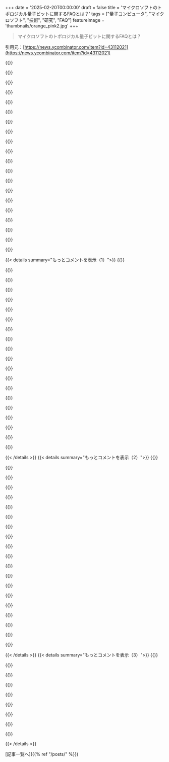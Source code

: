+++
date = '2025-02-20T00:00:00'
draft = false
title = 'マイクロソフトのトポロジカル量子ビットに関するFAQとは？'
tags = ["量子コンピュータ", "マイクロソフト", "技術", "研究", "FAQ"]
featureimage = 'thumbnails/orange_pink2.jpg'
+++

> マイクロソフトのトポロジカル量子ビットに関するFAQとは？

引用元：[https://news.ycombinator.com/item?id=43112021](https://news.ycombinator.com/item?id=43112021)

{{<matomeQuote body="”マネークォートですが、Microsoftの主張が正しければ、トポロジカルキュービットは伝統的なキュービットが20〜30年前にあったレベルに達したことになります。スーパーロジックやトラップイオン、ニュートラルアトムなどの非トポロジカルな方法には、GoogleやIBM、Quantinuum、QuEraなどが今や十数個から数百個のエンタングルしたキュービットを使った実験を日常的に行っているという圧倒的な先行があるのです。トポロジカルキュービットに成功があるとすれば、信頼性が高くなって従来のアプローチを越える可能性がある場合だけで、その実現が期待されます。”" userName="ABS" createdAt="2025-02-20T07:45:59" color="#45d325">}}

{{<matomeQuote body="”私が心に残ったのは、’健全な文明が今後も続く限り、ワクワクする未来が待っていると思います’という引用です。”" userName="tromp" createdAt="2025-02-20T08:57:57" color="">}}

{{<matomeQuote body="”これにショックを受けているなら、彼の最近の他の話題は読まない方がいいと思います。”" userName="gauge_field" createdAt="2025-02-20T14:27:53" color="">}}

{{<matomeQuote body="”彼のブログを一時間かけて読みました。野生で不快な旅だった。”" userName="moshun" createdAt="2025-02-20T15:24:23" color="">}}

{{<matomeQuote body="”自分を反ウェイクと表現しつつ、反学問運動に学者を資金提供しようとしているのが興味深い。残念ながら、彼は成功しないと思います。彼の投稿に賛同しないことが多いですが、ブログの個人的な感じが面白いです。メディアはよく作り込まれているが、彼は不安や欠点をネットに載せるのに抵抗がないようです。”" userName="tdb7893" createdAt="2025-02-20T17:40:46" color="">}}

{{<matomeQuote body="”FWIW、NSFの行く末は不明。Muskはロケットを動かすために科学者を必要とし、防衛産業はさまざまな科学者を必要としている。科学者（特に彼らを生み出す学校）は運営資金が必要で、それがなければ認定された科学者がいなくなる。Muskはこれを理解しているのか？今のところは明らかではないが、彼は右派の創造したフィクションの世界に住んでいる。誰かが彼に理解させることができるだろうか。そのことに彼が気にするだろうか。結局は分かるだろう。”" userName="KerrAvon" createdAt="2025-02-20T19:15:26" color="#38d3d3">}}

{{<matomeQuote body="”学校はなぜみんな公共のお金が必要なのか？大規模な学校は巨大な基金を持っていて、それを使えばいいのに。学生からもたくさんお金を稼いでいて、その多くは管理職の層に浪費されるが、科学者が助成金を取ってこないからといって管理者は科学者を解雇するだろう。”" userName="stogot" createdAt="2025-02-21T05:44:46" color="">}}

{{<matomeQuote body="”彼のブログは通常、率直で考えられていると思います。”" userName="HappyPanacea" createdAt="2025-02-20T19:18:45" color="">}}

{{<matomeQuote body="”そのブログのコメントセクションは本当に野生の旅です。”" userName="darknavi" createdAt="2025-02-20T16:15:50" color="">}}

{{<matomeQuote body="”それが当然だと思います。’私の職業人生のほとんどの間、このブログは私のフォーラムであり、誰もが好きな問題を提起できる場所です、まるでアテネのアゴラでチュニックを着た哲学者のように。”" userName="fc417fc802" createdAt="2025-02-20T21:44:37" color="">}}

{{<matomeQuote body="もしこれにショックを受けてるなら、彼の最近のテーマは読まないほうがいいよ。Scott Aaronsonってことは、我々は暗号を破壊して現代インターネットの基礎を壊すことを示唆してるのかな？" userName="echelon" createdAt="2025-02-20T16:49:10" color="">}}

{{<matomeQuote body="彼が言ってるのはAIの支配のことだよ。" userName="vonneumannstan" createdAt="2025-02-20T17:16:39" color="">}}

{{<matomeQuote body="また様々な政治の展開に対する不安もあるよね。" userName="ameliaquining" createdAt="2025-02-20T19:17:43" color="">}}

{{<matomeQuote body="一文目と二文目の間にちょっとズレがあるように思う。もしトポロジカル・キュービットがそんなに信頼性が高いなら、他のキュービットの信頼性向上にかけた時間は関係ないんじゃない？他にも解決するべき問題があるのか？" userName="fauigerzigerk" createdAt="2025-02-20T10:07:32" color="#38d3d3">}}

{{<matomeQuote body="つまり、トポロジカル・キュービットが他のタイプと同じなら、期待外れだってこと。投資する価値があればいいけど、本当に基本的に優れたアプローチである必要があるんだ。" userName="tsimionescu" createdAt="2025-02-20T10:15:16" color="">}}

{{<matomeQuote body="ポイントは、トポロジカル・キュービットが従来のキュービットよりも段違いに良いってこと。従来のキュービットは信頼性に完全に依存しているけど、トポロジカル・キュービットはほぼ100％信頼できて、無限持続だって言ってるよ。" userName="adastra22" createdAt="2025-02-20T13:42:52" color="#785bff">}}

{{<matomeQuote body="でも、そこには注意点もある。一般的にトポロジカル・キュービットは色々なノイズに耐性があるけど、Majoranaゼロモードはそれに完全には当てはまらないんだ。" userName="radioactivist" createdAt="2025-02-20T18:30:48" color="">}}

{{<matomeQuote body="他のキュービットもシミュレータで同じようにスケールしてたけど、実際には大きな問題があったよ。" userName="pclmulqdq" createdAt="2025-02-20T14:21:08" color="">}}

{{<matomeQuote body="他のキュービットは一般的に同じようにスケールしない。たとえば、任意のポイント間の相互作用ができないものもあるから、物理的にキュービットを増やしても論理的キュービットがそれに伴わないこともあるんだ。" userName="adastra22" createdAt="2025-02-20T14:26:04" color="#785bff">}}

{{<matomeQuote body="他のキュービットのスケーリングは理解してる。でも、それを作った物理学者たちはデコヒーレンスがこんなに早くスケールするとは思ってなかったんだ。IBMは400のキュービットを提供してるけど、実際には大きなコヒーレンス問題がある。" userName="pclmulqdq" createdAt="2025-02-20T14:42:06" color="">}}

{{< details summary="もっとコメントを表示（1）">}}
{{<matomeQuote body="まあ、Microsoftが言ってるのは正にそれだね。チェックサム量子ビットが20分の1で済むとかなんとか。" userName="nprateem" createdAt="2025-02-20T10:08:20" color="">}}

{{<matomeQuote body="FTに載っているMicrosoftのマーケティングコピーに書いてあることと、フィールド内のよく知られた専門家の意見は、全然違うレベルだと思うよ。Microsoftは『できた！』って言ってるけど、みんなは『証明して！』って言ってる。" userName="ABS" createdAt="2025-02-20T10:22:55" color="#ff5733">}}

{{<matomeQuote body="そうだから、専門家の意見が含まれたまともなジャーナリズムを読むんだよね。Microsoftも、実用化にはまだ時間がかかるって言ってるし。" userName="nprateem" createdAt="2025-02-20T16:39:14" color="">}}

{{<matomeQuote body="意見はいらない、証拠が必要なんだ。そして、それが欠けている。FTの記事に出ている唯一の専門家はDr. Sankar Das Sarmaで、彼が2005年にトップロジカル量子ビットを紹介したってね。" userName="ABS" createdAt="2025-02-20T17:04:05" color="#ff5733">}}

{{<matomeQuote body="非常に重要な一文が査読ファイルにあるから、みんな読んだ方がいいよ：『この原稿の結果は、報告されたデバイスにおけるMajoranaゼロモードの存在の証拠を示していません。』" userName="strangeloops85" createdAt="2025-02-20T16:45:07" color="#ff5c5c">}}

{{<matomeQuote body="興味を持ってくれてありがとう。私はMicrosoftチームの一員です。役に立ちそうなコメントいくつかあるよ：1）最近出たNature論文は量子ビットの読み取り技術に焦点を当てていて、データをMajoranaゼロモードの観点から解釈してるけど、他の可能性も説明している。" userName="torsten_karzig" createdAt="2025-02-21T02:12:32" color="#38d3d3">}}

{{<matomeQuote body="信号対雑音比が1だって。正直にありがとう :) これは今度の会議の要旨からの情報だよ。" userName="gsf_emergency_2" createdAt="2025-02-21T10:56:50" color="">}}

{{<matomeQuote body="最近のCSと数学の結果が示している通り、知られてないか、資金が足りなくても、検証可能なブレイクスルーを出すことができる。John Baezがその査読の文を見落としたみたいだね。" userName="gsf_emergency_2" createdAt="2025-02-20T17:38:56" color="">}}

{{<matomeQuote body="最近の別の執筆物がそのニュアンスを追加していて、量子懐疑派の立場を要約してるね。" userName="throw_pm23" createdAt="2025-02-20T16:48:19" color="">}}

{{<matomeQuote body="Kalaiは自身の意見がどれだけ周縁的であるかをかなり過小評価していると思う。彼は量子的な利点の実現が不可能だと言っていて、実験結果が間違っていたと言っている。" userName="ameliaquining" createdAt="2025-02-20T19:28:58" color="#38d3d3">}}

{{<matomeQuote body="彼は上手くやってると思う。ド派手なことを言うほど、もし正しかったら大きなリターンが待ってるからね。今のところ量子コンピュータからは特に有用な成果が出てないし、もし将来も出なければ、彼の勝ちかな。でも、失敗しても新しいモデルに懐疑的でいるのは頭良いし勇気いるし、知的にも理解できること。まるで社会科学における“再現性の危機”を訴えた人たちのようだ。" userName="throw_pm23" createdAt="2025-02-20T23:01:51" color="#ff5733">}}

{{<matomeQuote body="量子コンピュータが商業的に使えるようにならなければ、Kalaiは間違っていたことになる。彼の主張はすでに起こったことが不可能だってことだから。もしそうなったら“量子懐疑論者”としての信用が役立つかもしれないけど、それでも彼が特に間違ってたことは変わらない。" userName="ameliaquining" createdAt="2025-02-22T04:48:54" color="">}}

{{<matomeQuote body="意見の対立点は、実際に「起こったこと」が本当に起こったのかどうかってところだと思う。彼の投稿を読む限り、今のところの主張は統計的な誤差やデータのごまかしで説明できると思ってるみたい。彼が正しいかどうかは置いといて、争点はもっと低次元の事実にあるって感じだ。" userName="throw_pm23" createdAt="2025-02-22T12:36:03" color="">}}

{{<matomeQuote body="え、つまりこの技術は…まだ全然動かないってこと？" userName="samr71" createdAt="2025-02-20T18:55:20" color="">}}

{{<matomeQuote body="Microsoftは動くって言ってるけど、Natureのレビュアーはこの主張を支持するにはまだ自信がないらしい。" userName="ameliaquining" createdAt="2025-02-20T19:18:26" color="">}}

{{<matomeQuote body="もっと悪いことに、これ（技術）は（おそらく）全く成功しないだろうね。" userName="throw_pm23" createdAt="2025-02-20T18:58:04" color="">}}

{{<matomeQuote body="多くの人が見落としているポイントは、トポロジカルキュービットは別のタイプの部品だってこと。リレーからトライオード、トランジスタに進化する技術の過程と似てるよ。トポロジカルアプローチが効果的かどうかはまだわからないけど、成功すればスケーラビリティ、信頼性、速度に大きな影響がある。以前の技術から学んだ知識を活かせれば、革命的なステップになって、コスト、スケーラビリティ、能力で飛躍的な進展が期待できる。もし実現すればだけど。" userName="K0balt" createdAt="2025-02-20T12:03:04" color="#45d325">}}

{{<matomeQuote body="最近の関連情報として、MicrosoftがMajorana 1量子プロセッサーを発表したよ。" userName="dang" createdAt="2025-02-20T07:55:48" color="">}}

{{<matomeQuote body="トポロジー分析によると、同じような交換の下で2Dには複数の異なる経路が存在するらしい。3Dではこの交換に対して異なる経路はないけど、これによりリアルなアニオン粒子が存在可能になる。特定の層構成（“モアイ材料”）で適切な格子が作られると、アニオンが局所化して特定の量子状態を採ることができるんだ。アニオンはフェルミオンとボソンの中間にいる粒子で、状態の占有や統計的性質が素数パターンに従う。" userName="librasteve" createdAt="2025-02-20T08:30:11" color="#ff33a1">}}

{{<matomeQuote body="Aaronsonの著作に「まだ早いって」質の高さを楽しんでる。株価の動きや他の人たちの楽観主義は止められないだろうね。彼が自分の信念についてシンプルな一次微分をしているのかも興味深い。彼には確かな実力があるし、高低の動きやトレンドについての自己内省は面白いと思う。" userName="ggm" createdAt="2025-02-20T07:47:06" color="">}}


{{< /details >}}
{{< details summary="もっとコメントを表示（2）">}}
{{<matomeQuote body="ちょっと脱線するけど、Scott Aaronsonと彼のブログは好きなんだけど、コメント欄は苦手だな。彼がコメントにたくさん反応してくれるのはいいけど、各コメントが新しいメッセージとして表示されるから、追うのが大変なんだよね。ちょっとしたChrome拡張作って、コメントを見やすい形式にしてみたから、興味があれば見てみてね。リンクはhttps://github.com/eliovi/shtetl-comment-optimized" userName="eliovi" createdAt="2025-02-20T14:11:05" color="">}}

{{<matomeQuote body="逆に思うな、彼は投稿で時々おかしな主張をするけど、コメント欄ではその主張がどれだけ間違っているか正しく指摘される。でも彼は極端なコメントをピックアップして反応するから、外から見た人には元の主張が正しい印象なんだよね。" userName="throw_pm23" createdAt="2025-02-20T18:49:35" color="">}}

{{<matomeQuote body="これらのガジェットで実際に計算できるのか、すごく気になるんだけど。例えば２たす２ができるとか、３０の因数を求めることができるとか。" userName="tim333" createdAt="2025-02-20T16:29:21" color="">}}

{{<matomeQuote body="この実験では一つのキュービットしか作れなかったから、できないよ。たくさんのキュービットを使う実験では、技術的にはできるけど、一番の因数分解記録は２１だよ。ほかにも多くのアルゴリズムは従来の計算を使わなきゃならないし、量子コンピュータは一般的な計算機ではないから、見え方が厄介ってことも知っておいたほうがいい。" userName="advisedwang" createdAt="2025-02-20T16:47:20" color="#785bff">}}

{{<matomeQuote body="返信ありがとう。量子力学の知識が限られているから、どうやって動くのか疑問なんだ。量子システムに対して測定を行うと、確かに確率振幅は色々な経路の合計なんだけど、一つの測定結果しか出ないことが、どうやって多くのことを教えてくれるのか理解できない。" userName="tim333" createdAt="2025-02-20T18:12:47" color="">}}

{{<matomeQuote body="リンクはhttps://scottaaronson.blog/?p=208が役立つ？それから、因数分解の２１は２０１２年のものだから、その後進展あったかも。最近は因数分解より、ノイズの多い中間規模マシンで得られる意味のある結果を重視する研究が増えているよ。因数分解は正しくやらなきゃいけないから難しいんだ。" userName="ameliaquining" createdAt="2025-02-20T19:35:56" color="#45d325">}}

{{<matomeQuote body="少し助けになった、ありがとう。量子コンピュータは、光がトリリオンの原子と相互作用して干渉パターンを形成するX線結晶回折に似ている思う。量子コンピュータも、トリリオンの計算の振幅の合計によって、出力が光か暗かになるんだよね。" userName="tim333" createdAt="2025-02-21T09:29:54" color="">}}

{{<matomeQuote body="通常は、複数回サンプリングして、問題の解決方法に変換できる分布を構築しなきゃいけないよ。" userName="jiacobucci00" createdAt="2025-02-20T19:29:01" color="">}}

{{<matomeQuote body="これを祝うべきだと思うよ。実用的な量子コンピューティングシステムを達成するための壁に積み上げる一つのレンガだ。" userName="mehulashah" createdAt="2025-02-20T15:52:25" color="#785bff">}}

{{<matomeQuote body="それが最良のシナリオだと思う。でも、たとえ理論的に可能でも、トポロジカルなキュービットがエンジニアリング的に躓いてしまう可能性もある。おそらく他の量子コンピュータ研究室はそれを考えているから、トポロジカルキュービットには手をつけていないんだろうね。Microsoftだけがそれが重要になると思っている。" userName="ameliaquining" createdAt="2025-02-20T20:11:48" color="">}}

{{<matomeQuote body="確かに、ブロックを重ねるのは月への第一歩みたいなもんだよね。" userName="throw_pm23" createdAt="2025-02-20T18:47:58" color="">}}

{{<matomeQuote body="これって、量子コンピュータでAIの能力が増えるって意味なのかな？今のところ、チップのプログラミングがどうなってるのか読んだことないけど、ほぼ全てを再学習する必要がありそう。オペレーティングシステムがあるかもわからない。" userName="jokoon" createdAt="2025-02-20T09:56:41" color="">}}

{{<matomeQuote body="今のところ、AIに関連する唯一のアルゴリズムは線形探索だけみたい。理論的には量子コンピュータでは速くなるけど、実際に実行できる量子コンピュータはまだないから、信頼性が低くてノイズより高い確率で結果が出せない。我々は普通のGPUの性能にも達していないし、今は計算機電卓の性能にも及ばないね。" userName="tsimionescu" createdAt="2025-02-20T10:23:34" color="">}}

{{<matomeQuote body="純量子勾配降下アルゴリズムと完全量子変分固有値ソルバー" userName="cognaitiv" createdAt="2025-02-20T13:32:14" color="">}}

{{<matomeQuote body="詳しいことはこちらのWikipediaを見てね。" userName="cognaitiv" createdAt="2025-02-20T13:09:45" color="">}}

{{<matomeQuote body="今は量子コンピュータにはOSみたいなものは存在しない。物理実験のようなもので、IBMのもので少し遊んでみることはできるけど、Microsoftのq#とかの量子プログラミング言語がどれだけ役立つのかは不明だよ。" userName="eigenket" createdAt="2025-02-20T09:59:53" color="">}}

{{<matomeQuote body="量子コンピュータはそんな風に考えない方がいいよ。特定のアルゴリズムを動かすための加速器みたいなものだから、通常のアプリが特定の計算をGPUにオフロードして結果を使う感じ。" userName="ABS" createdAt="2025-02-20T10:04:29" color="#45d325">}}

{{<matomeQuote body="”量子コンピュータ用のOS”というより、量子コンピュータがもっと一般的になったら、デバイスをサポートするOSドライバみたいなものが必要になるかもね。" userName="JPLeRouzic" createdAt="2025-02-20T14:57:46" color="">}}

{{<matomeQuote body="速い因数分解や線形探索以外に、量子コンピュータって何ができるのかな？重要ではあるけど範囲が限られてる気がするし、問題を探している解決策に思える。高精度の物理シミュレーションができるらしいけど、それが本当かどうかわからない。" userName="samr71" createdAt="2025-02-20T18:57:43" color="">}}

{{<matomeQuote body="Hey anyons 2D electron gas。以前に書いたらダウンボートされちゃった！" userName="pyinstallwoes" createdAt="2025-02-20T15:36:18" color="">}}


{{< /details >}}
{{< details summary="もっとコメントを表示（3）">}}
{{<matomeQuote body="記事を読みながらふと思ったんだけど、俺たちは今、いわば『ソフトウェア定義物質』に向けた勾配降下の初期段階にいるんじゃない？プログラム可能な量子物理学の実験を作ることができるようになったとして、それは一体何の始まりなんだろう？300年後を想像してみてよ。" userName="api" createdAt="2025-02-20T14:13:42" color="#ff33a1">}}

{{<matomeQuote body="テレビのディスプレイはすでにソフトウェア定義物質だよね。でもさ。" userName="pyinstallwoes" createdAt="2025-02-20T15:39:02" color="">}}

{{<matomeQuote body="Microsoftがニュートリノがマヨラナ粒子であることを証明したっていうのは、かなり大胆な主張だね…。" userName="blablabla123" createdAt="2025-02-20T07:47:24" color="">}}

{{<matomeQuote body="え？それはニュートリノとは関係ないよ。" userName="eigenspace" createdAt="2025-02-20T08:41:32" color="">}}

{{<matomeQuote body="このチップは実際にMicrosoft Majorana 1って呼ばれてるんだよ。ニュートリノ以外の標準模型ファーミオンは全部ディラックファーミオンだって証明されてるし、マヨラナファーミオンは本当に見えないし考慮されてない。" userName="blablabla123" createdAt="2025-02-20T09:00:22" color="">}}

{{<matomeQuote body="Microsoftのセットアップにおけるマヨラナ粒子は『準粒子』なんだ。根本的な粒子ではなくて、システム内の励起で、粒子のように振る舞うんだ。つまり、ニュートリノじゃない。" userName="eigenket" createdAt="2025-02-20T09:05:58" color="#45d325">}}

{{<matomeQuote body="でも混乱するよね。＞『実験から即座に確証が得られるわけではない』って言ってるし、これは2021年に撤回されたMicrosoft資金提供チームのマヨラナ状態を作成したという主張だ。スケールアップして機器が期待通りに動けば究極の証明になるよ。" userName="blablabla123" createdAt="2025-02-20T09:14:08" color="">}}

{{<matomeQuote body="前のコメントとは何の関係があるのかは分からないけど、科学の限界を押し広げるのは難しいことだし、間違いを犯すこともあるよね。俺の理解では、彼らが作ったものはかなり convincingly 、キュービットとして機能していることを示していると思うんだ。もしそれが意図した通りに動いていないなら、たまたま別の方法で機能するキュービットを作ったことになる…って可能性はあるけど、あまりありえないと思う。" userName="eigenket" createdAt="2025-02-20T09:57:22" color="#ff33a1">}}

{{<matomeQuote body="準粒子と根本的粒子を混同してるよ。もしマヨラナのトポロジカル状態を観測したら、ニュートリノの性質には影響ない。マヨラナファーミオンはニュートリノ以外にもあるって言うのは明らかにばかげていて無知な発言だ。例えば、マヨラナ暗黒物質の理論があるし、これはニュートリノ以外の根本的なマヨラナ粒子を考察している。" userName="terminalbraid" createdAt="2025-02-20T10:03:01" color="#ff33a1">}}


{{< /details >}}


[記事一覧へ]({{% ref "/posts/" %}})
